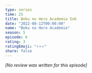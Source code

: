 ```yaml
---
type: series
time: 25
title: Boku no Hero Academia 5x6
date: "2022-08-12T00:00:00"
name: "Boku no Hero Academia"
season: 5
episode: 6
rating: 3
ratingEmoji: "⭐️⭐️⭐️"
share: false
---
```


*[No review was written for this episode]*